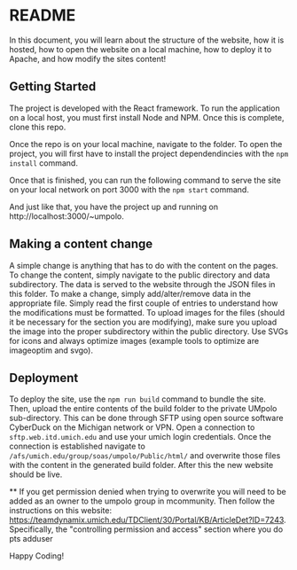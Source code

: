 # README

In this document, you will learn about the structure of the website, how it is hosted, how to open the website on a local machine, how to deploy it to Apache, and how modify the sites content!

## Getting Started
The project is developed with the React framework. To run the application on a local host, you must first install Node and NPM. Once this is complete, clone this repo.

Once the repo is on your local machine, navigate to the folder. To open the project, you will first have to install the project dependendincies with the `npm install` command.

Once that is finished, you can run the following command to serve the site on your local network on port 3000 with the `npm start` command.

And just like that, you have the project up and running on http://localhost:3000/~umpolo. 

## Making a content change
A simple change is anything that has to do with the content on the pages. To change the content, simply navigate to the public directory and data subdirectory. The data is served to the website through the JSON files in this folder. To make a change, simply add/alter/remove  data in the appropriate file. Simply read the first couple of entries to understand how the modifications must be formatted. To upload images for the files (should it be necessary for the section you are modifying), make sure you upload the image into the proper subdirectory within the public directory. Use SVGs for icons and always optimize images (example tools to optimize are imageoptim and svgo).

## Deployment
To deploy the site, use the `npm run build` command to bundle the site. Then, upload the entire contents of the build folder to the private UMpolo sub-directory. This can be done through SFTP using open source software CyberDuck on the Michigan network or VPN. Open a connection to `sftp.web.itd.umich.edu` and use your umich login credentials. Once the connection is established navigate to `/afs/umich.edu/group/soas/umpolo/Public/html/` and overwrite those files with the content in the generated build folder. After this the new website should be live.

** If you get permission denied when trying to overwrite you will need to be added as an owner to the umpolo group in mcommunity. Then follow the instructions on this website: https://teamdynamix.umich.edu/TDClient/30/Portal/KB/ArticleDet?ID=7243. Specifically, the "controlling permission and access" section where you do pts adduser

Happy Coding!

